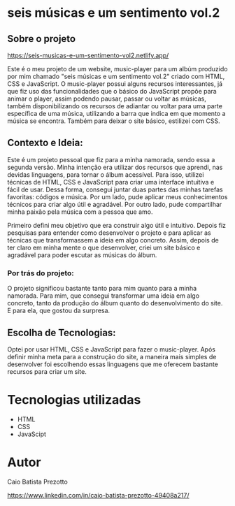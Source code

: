 ﻿# seis músicas e um sentimento vol.2

## Sobre o projeto

https://seis-musicas-e-um-sentimento-vol2.netlify.app/

Este é o meu projeto de um website, music-player para um albúm produzido por mim chamado "seis músicas e um sentimento vol.2" criado com HTML, CSS e JavaScript. O music-player possui alguns recursos interessantes, já que fiz uso das funcionalidades que o básico do JavaScript propõe para animar o player, assim podendo pausar, passar ou voltar as músicas, também disponibilizando os recursos de adiantar ou voltar para uma parte específica de uma música, utilizando a barra que indica em que momento a música se encontra. Também para deixar o site básico, estilizei com CSS.

## Contexto e Ideia:

Este é um projeto pessoal que fiz para a minha namorada, sendo essa a segunda versão. Minha intenção era utilizar dos recursos que aprendi, nas devidas linguagens, para tornar o álbum acessível. Para isso, utilizei técnicas de HTML, CSS e JavaScript para criar uma interface intuitiva e fácil de usar. Dessa forma, consegui juntar duas partes das minhas tarefas favoritas: códigos e música. Por um lado, pude aplicar meus conhecimentos técnicos para criar algo útil e agradável. Por outro lado, pude compartilhar minha paixão pela música com a pessoa que amo.

Primeiro defini meu objetivo que era construir algo útil e intuitivo. Depois fiz pesquisas para entender como desenvolver o projeto e para aplicar as técnicas que transformassem a ideia em algo concreto. Assim, depois de ter claro em minha mente o que desenvolver, criei um site básico e agradável para poder escutar as músicas do álbum.

### Por trás do projeto:

O projeto significou bastante tanto para mim quanto para a minha namorada. Para mim, que consegui transformar uma ideia em algo concreto, tanto da produção do álbum quanto do desenvolvimento do site. E para ela, que gostou da surpresa.

## Escolha de Tecnologias:

Optei por usar HTML, CSS e JavaScript para fazer o music-player. Após definir minha meta para a construção do site, a maneira mais simples de desenvolver foi escolhendo essas linguagens que me oferecem bastante recursos para criar um site.

# Tecnologias utilizadas
- HTML
- CSS
- JavaScipt

# Autor

Caio Batista Prezotto

https://www.linkedin.com/in/caio-batista-prezotto-49408a217/
